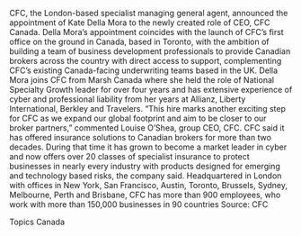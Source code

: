 CFC, the London-based specialist managing general agent, announced the appointment of Kate Della Mora to the newly created role of CEO, CFC Canada.
Della Mora’s appointment coincides with the launch of CFC’s first office on the ground in Canada, based in Toronto, with the ambition of building a team of business development professionals to provide Canadian brokers across the country with direct access to support, complementing CFC’s existing Canada-facing underwriting teams based in the UK.
Della Mora joins CFC from Marsh Canada where she held the role of National Specialty Growth leader for over four years and has extensive experience of cyber and professional liability from her years at Allianz, Liberty International, Berkley and Travelers.
“This hire marks another exciting step for CFC as we expand our global footprint and aim to be closer to our broker partners,” commented Louise O’Shea, group CEO, CFC.
CFC said it has offered insurance solutions to Canadian brokers for more than two decades. During that time it has grown to become a market leader in cyber and now offers over 20 classes of specialist insurance to protect businesses in nearly every industry with products designed for emerging and technology based risks, the company said.
Headquartered in London with offices in New York, San Francisco, Austin, Toronto, Brussels, Sydney, Melbourne, Perth and Brisbane, CFC has more than 900 employees, who work with more than 150,000 businesses in 90 countries
Source: CFC

Topics
Canada
